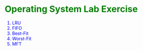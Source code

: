 <h1 style="color:Green;"> Operating System Lab Exercise</h1>

<ol style="color:blue;">
<li>LRU
<li>FIFO
<li>Best-Fit
<li>Worst-Fit
<li>MFT
</ol>

